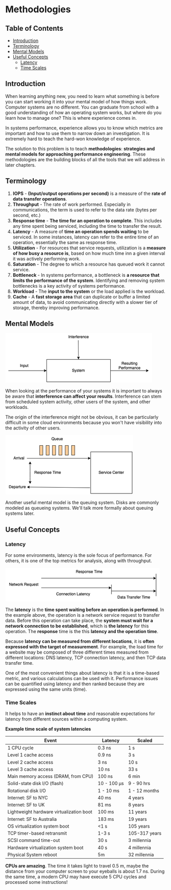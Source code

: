 # Methodologies

## Table of Contents
* [Introduction](#introduction)
* [Terminology](#terminology)
* [Mental Models](#mental-models)
* [Useful Concepts](#useful-concepts)
    * [Latency](#latency)
    * [Time Scales](#time-scales)

## Introduction

When learning anything new, you need to learn what something is before you can start working it into your mental model of how things work. Computer systems are no different. You can graduate from school with a good understanding of how an operating system works, but where do you learn how to manage one? This is where experience comes in.

In systems performance, experience allows you to know which metrics are important and how to use them to narrow down an investigation. It is extremely hard to teach the hard-won knowledge of experience.

The solution to this problem is to teach **methodologies**: **strategies and mental models for approaching performance engineering**. These methodologies are the building blocks of all the tools that we will address in later chapters.

## Terminology

1. **IOPS** - **(Input/output operations per second)** is a measure of the **rate of data transfer operations**.
2. **Throughput** - The rate of work performed. Especially in communications, the term is used to refer to the data rate (bytes per second, etc.) 
3. **Response time** - **The time for an operation to complete**. This includes any time spent being serviced, including the time to transfer the result.
4. **Latency** - A measure of **time an operation spends waiting** to be serviced. In some instances, latency can refer to the entire time of an operation, essentially the same as response time.
5. **Utilization** - For resources that service requests, utilization is a **measure of how busy a resource is**, based on how much time inn a given interval it was actively performing work.
6. **Saturation** -  The degree to which a resource has queued work it cannot service.
7. **Bottleneck** - In systems performance, a bottleneck is **a resource that limits the performance of the system**. Identifying and removing system bottlenecks is a key activity of systems performance.
8. **Workload** - The **input to the system** or the load applied is the workload.
9. **Cache** - A **fast storage area** that can duplicate or buffer a limited amount of data, to avoid communicating directly with a slower tier of storage, thereby improving performance.

## Mental Models

![](resources/2_methodologies/system_under_test.png)

When looking at the performance of your systems it is important to always be aware that **interference can affect your results**. Interference can stem from scheduled system activity, other users of the system, and other workloads.

The origin of the interference might not be obvious, it can be particularly difficult in some cloud environments because you won't have visibility into the activity of other users.

![](resources/2_methodologies/queueing.png)

Another useful mental model is the queuing system. Disks are commonly modeled as queueing systems. We'll talk more formally about queuing systems later.

## Useful Concepts

### Latency

For some environments, latency is the sole focus of performance. For others, it is one of the top metrics for analysis, along with throughput.

![](resources/2_methodologies/latency.png)

The **latency** is the **time spent waiting before an operation is performed**. In the example above, the operation is a network service request to transfer data. Before this operation can take place, the **system must wait for a network connection to be established**, which is **the latency** for this operation. The **response** time is the this **latency and the operation time**.

Because **latency can be measured from different locations**, it is **often expressed with the target of measurement**. For example, the load time for a website may be composed of three different times measured from different locations: DNS latency, TCP connection latency, and then TCP data transfer time.

One of the most convenient things about latency is that it is a time-based metric, and various calculations can be used with it. Performance issues can be quantified using latency and then ranked because they are expressed using the same units (time).

### Time Scales

It helps to have an **instinct about time** and reasonable expectations for latency from different sources within a computing system.

**Example time scale of system latencies**

| Event | Latency | Scaled |
| ----- | ------- | ------ |
| 1 CPU cycle | 0.3 ns | 1 s |
| Level 1 cache access |  0.9 ns | 3 s |
| Level 2 cache access | 3 ns | 10 s |
| Level 3 cache access | 10 ns | 33 s |
| Main memory access (DRAM, from CPU) | 100 ns | 6 min |
| Solid-state disk I/O (flash) | 10 - 100 μs | 9 - 90 hrs |
| Rotational disk I/O | 1 - 10 ms | 1 - 12 months | 
| Internet: SF to NYC | 40 ms | 4 years |
| Internet: SF to UK | 81 ms | 8 years |
| Lightweight hardware virtualization boot | 100 ms | 11 years |
| Internet: SF to Australia | 183 ms | 19 years |
| OS virtualization system boot | <1 s | 105 years |
| TCP timer-based retransmit | 1-3 s | 105-317 years |
| SCSI command time-out | 30 s | 3 millennia |
| Hardware virtualization system boot | 40 s | 4 millennia |
| Physical System reboot | 5m | 32 millennia |

**CPUs are amazing**. The time it takes light to travel 0.5 m, maybe the distance from your computer screen to your eyeballs is about 1.7 ns. During the same time, a modern CPU may have execute 5 CPU cycles and processed some instructions!
